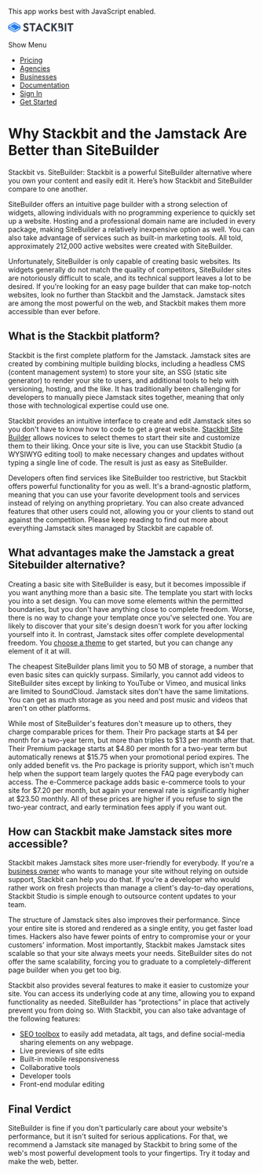 This app works best with JavaScript enabled.

<a href="/" class="masthead-logo"><img src="/images/logo_alt.svg" alt="Stackbit logo" width="133" height="20" /></a>

<span class="screen-reader-text">Show Menu</span><span class="masthead-menu-icon" aria-hidden="true"></span>

-   [Pricing](/pricing)
-   [Agencies](/agencies)
-   [Businesses](/businesses)
-   [Documentation](https://www.stackbit.com/docs/)
-   [Sign In](https://app.stackbit.com/)
-   <a href="https://app.stackbit.com/create" class="button-component button-component-theme-accent button-component-hollow"><span>Get Started</span></a>

Why Stackbit and the Jamstack Are Better than SiteBuilder
=========================================================

Stackbit vs. SiteBuilder: Stackbit is a powerful SiteBuilder alternative where you own your content and easily edit it. Here’s how Stackbit and SiteBuilder compare to one another.

SiteBuilder offers an intuitive page builder with a strong selection of widgets, allowing individuals with no programming experience to quickly set up a website. Hosting and a professional domain name are included in every package, making SiteBuilder a relatively inexpensive option as well. You can also take advantage of services such as built-in marketing tools. All told, approximately 212,000 active websites were created with SiteBuilder.

Unfortunately, SiteBuilder is only capable of creating basic websites. Its widgets generally do not match the quality of competitors, SiteBuilder sites are notoriously difficult to scale, and its technical support leaves a lot to be desired. If you're looking for an easy page builder that can make top-notch websites, look no further than Stackbit and the Jamstack. Jamstack sites are among the most powerful on the web, and Stackbit makes them more accessible than ever before.

What is the Stackbit platform?
------------------------------

Stackbit is the first complete platform for the Jamstack. Jamstack sites are created by combining multiple building blocks, including a headless CMS (content management system) to store your site, an SSG (static site generator) to render your site to users, and additional tools to help with versioning, hosting, and the like. It has traditionally been challenging for developers to manually piece Jamstack sites together, meaning that only those with technological expertise could use one.

Stackbit provides an intuitive interface to create and edit Jamstack sites so you don't have to know how to code to get a great website. [Stackbit Site Builder](https://app.stackbit.com/create) allows novices to select themes to start their site and customize them to their liking. Once your site is live, you can use Stackbit Studio (a WYSIWYG editing tool) to make necessary changes and updates without typing a single line of code. The result is just as easy as SiteBuilder.

Developers often find services like SiteBuilder too restrictive, but Stackbit offers powerful functionality for you as well. It's a brand-agnostic platform, meaning that you can use your favorite development tools and services instead of relying on anything proprietary. You can also create advanced features that other users could not, allowing you or your clients to stand out against the competition. Please keep reading to find out more about everything Jamstack sites managed by Stackbit are capable of.

What advantages make the Jamstack a great Sitebuilder alternative?
------------------------------------------------------------------

Creating a basic site with SiteBuilder is easy, but it becomes impossible if you want anything more than a basic site. The template you start with locks you into a set design. You can move some elements within the permitted boundaries, but you don't have anything close to complete freedom. Worse, there is no way to change your template once you've selected one. You are likely to discover that your site's design doesn't work for you after locking yourself into it. In contrast, Jamstack sites offer complete developmental freedom. You [choose a theme](http://jamstackthemes.dev/?utm_source=stackbit.com&utm_medium=article&utm_campaign=alternative-to-sitebuilder) to get started, but you can change any element of it at will.

The cheapest SiteBuilder plans limit you to 50 MB of storage, a number that even basic sites can quickly surpass. Similarly, you cannot add videos to SiteBuilder sites except by linking to YouTube or Vimeo, and musical links are limited to SoundCloud. Jamstack sites don't have the same limitations. You can get as much storage as you need and post music and videos that aren't on other platforms.

While most of SiteBuilder's features don't measure up to others, they charge comparable prices for them. Their Pro package starts at $4 per month for a two-year term, but more than triples to $13 per month after that. Their Premium package starts at $4.80 per month for a two-year term but automatically renews at $15.75 when your promotional period expires. The only added benefit vs. the Pro package is priority support, which isn't much help when the support team largely quotes the FAQ page everybody can access. The e-Commerce package adds basic e-commerce tools to your site for $7.20 per month, but again your renewal rate is significantly higher at $23.50 monthly. All of these prices are higher if you refuse to sign the two-year contract, and early termination fees apply if you want out.

How can Stackbit make Jamstack sites more accessible?
-----------------------------------------------------

Stackbit makes Jamstack sites more user-friendly for everybody. If you're a [business owner](https://www.stackbit.com/businesses) who wants to manage your site without relying on outside support, Stackbit can help you do that. If you're a developer who would rather work on fresh projects than manage a client's day-to-day operations, Stackbit Studio is simple enough to outsource content updates to your team.

The structure of Jamstack sites also improves their performance. Since your entire site is stored and rendered as a single entity, you get faster load times. Hackers also have fewer points of entry to compromise your or your customers' information. Most importantly, Stackbit makes Jamstack sites scalable so that your site always meets your needs. SiteBuilder sites do not offer the same scalability, forcing you to graduate to a completely-different page builder when you get too big.

Stackbit also provides several features to make it easier to customize your site. You can access its underlying code at any time, allowing you to expand functionality as needed. SiteBuilder has “protections” in place that actively prevent you from doing so. With Stackbit, you can also take advantage of the following features:

-   [SEO toolbox](https://www.stackbit.com/blog/seo-tools/) to easily add metadata, alt tags, and define social-media sharing elements on any webpage.
-   Live previews of site edits
-   Built-in mobile responsiveness
-   Collaborative tools
-   Developer tools
-   Front-end modular editing

Final Verdict
-------------

SiteBuilder is fine if you don't particularly care about your website's performance, but it isn't suited for serious applications. For that, we recommend a Jamstack site managed by Stackbit to bring some of the web's most powerful development tools to your fingertips. Try it today and make the web, better.










